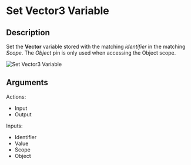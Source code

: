 # Set Vector3 Variable

## Description

Set the **Vector** variable stored with the matching _identifier_ in the matching _Scope_. The _Object_ pin is only used when accessing the Object scope.

![Set Vector3 Variable](../../.gitbook\assets\images\scripting\variables-advanced\set-vector3-variable.png)

## Arguments

Actions:

* Input
* Output

Inputs:

* Identifier
* Value
* Scope
* Object
